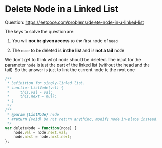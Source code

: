 # Delete Node in a Linked List

Question: https://leetcode.com/problems/delete-node-in-a-linked-list

The keys to solve the question are:

1. You will **not be given access** to the first node of `head`

2. The `node` to be deleted is **in the list** and is **not a tail** node

We don't get to think what node should be deleted. The input for the parameter `node` is just the part of the linked list (without the head and the tail). So the answer is just to link the current node to the next one:

```javascript
/**
 * Definition for singly-linked list.
 * function ListNode(val) {
 *     this.val = val;
 *     this.next = null;
 * }
 */
/**
 * @param {ListNode} node
 * @return {void} Do not return anything, modify node in-place instead.
 */
var deleteNode = function(node) {
    node.val = node.next.val;
    node.next = node.next.next;
};
```



